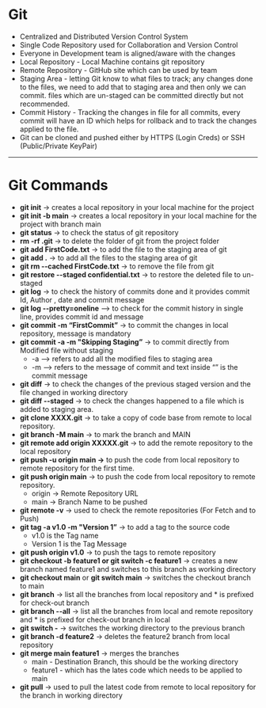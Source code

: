 # Git

- Centralized and Distributed Version Control System
- Single Code Repository used for Collaboration and Version Control
- Everyone in Development team is aligned/aware with the changes
- Local Repository - Local Machine contains git repository
- Remote Repository - GitHub site which can be used by team
- Staging Area - letting Git know to what files to track; any changes done to the files, we need to add that to staging area and then only we can commit. files which are un-staged can be committed directly but not recommended.
- Commit History - Tracking the changes in file for all commits, every commit will have an ID which helps for rollback and to track the changes applied to the file.
- Git can be cloned and pushed either by HTTPS (Login Creds) or SSH (Public/Private KeyPair)

---

# Git Commands 

- **git init** → creates a local repository in your local machine for the project
- **git init -b main** → creates a local repository in your local machine for the project with branch main
- **git status** → to check the status of git repository
- **rm -rf .git** → to delete the folder of git from the project folder
- **git add FirstCode.txt** → to add the file to the staging area of git
- **git add .** → to add all the files to the staging area of git
- **git rm --cached FirstCode.txt** → to remove the file from git
- **git restore --staged confidential.txt** → to restore the deleted file to un-staged
- **git log** → to check the history of commits done and it provides commit Id, Author , date and commit message
- **git log --pretty=oneline** —> to check for the commit history in single line, provides commit id and message
- **git commit -m “FirstCommit”** → to commit the changes in local repository, message is mandatory
- **git commit -a -m "Skipping Staging”** → to commit directly from Modified file without staging
    - -a —> refers to add all the modified files to staging area
    - -m —> refers to the message of commit and text inside “” is the commit message
- **git diff** → to check the changes of the previous staged version and the file changed in working directory
- **git diff --staged** → to check the changes happened to a file which is added to staging area.
- **git clone XXXX.git** → to take a copy of code base from remote to local repository.
- **git branch -M main** → to mark the branch and MAIN
- **git remote add origin XXXXX.git** → to add the remote repository to the local repository
- **git push -u origin main →** to push the code from local repository to remote repository for the first time.
- **git push origin main** → to push the code from local repository to remote repository.
    - origin → Remote Repository URL
    - main → Branch Name to be pushed
- **git remote -v** → used to check the remote repositories (For Fetch and to Push)
- **git tag -a v1.0 -m "Version 1”** → to add a tag to the source code
    - v1.0 is the Tag name
    - Version 1 is the Tag Message
- **git push origin v1.0** → to push the tags to remote repository
- **git checkout -b feature1 or git switch -c feature1** → creates a new branch named feature1 and switches to this branch as working directory
- **git checkout main** or **git switch main** → switches the checkout branch to main
- **git branch** → list all the branches from local repository and * is prefixed for check-out branch
- **git branch --all** → list all the branches from local and remote repository and * is prefixed for check-out branch in local
- **git switch -** → switches the working directory to the previous branch
- **git branch -d feature2** → deletes the feature2 branch from local repository
- **git merge main feature1** → merges the branches
    - main - Destination Branch, this should be the working directory
    - feature1 - which has the lates code which needs to be applied to main
- **git pull** → used to pull the latest code from remote to local repository for the branch in working directory